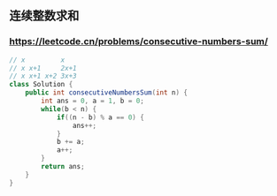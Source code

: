 ## 连续整数求和
### https://leetcode.cn/problems/consecutive-numbers-sum/
```java
// x         x
// x x+1     2x+1
// x x+1 x+2 3x+3
class Solution {
    public int consecutiveNumbersSum(int n) {
        int ans = 0, a = 1, b = 0;
        while(b < n) {
            if((n - b) % a == 0) {
                ans++;
            }
            b += a;
            a++;
        }
        return ans;
    }
}
```
